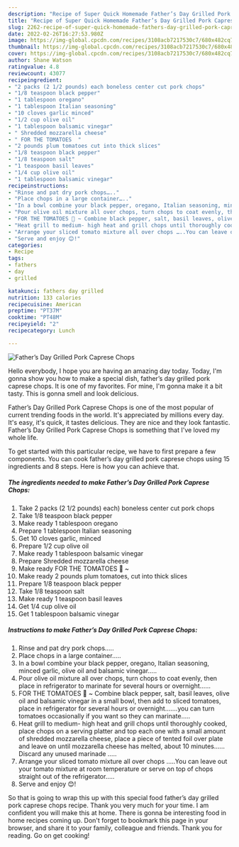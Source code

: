 ```yaml
---
description: "Recipe of Super Quick Homemade Father’s Day Grilled Pork Caprese Chops"
title: "Recipe of Super Quick Homemade Father’s Day Grilled Pork Caprese Chops"
slug: 2262-recipe-of-super-quick-homemade-fathers-day-grilled-pork-caprese-chops
date: 2022-02-26T16:27:53.980Z
image: https://img-global.cpcdn.com/recipes/3108acb7217530c7/680x482cq70/fathers-day-grilled-pork-caprese-chops-recipe-main-photo.jpg
thumbnail: https://img-global.cpcdn.com/recipes/3108acb7217530c7/680x482cq70/fathers-day-grilled-pork-caprese-chops-recipe-main-photo.jpg
cover: https://img-global.cpcdn.com/recipes/3108acb7217530c7/680x482cq70/fathers-day-grilled-pork-caprese-chops-recipe-main-photo.jpg
author: Shane Watson
ratingvalue: 4.8
reviewcount: 43077
recipeingredient:
- "2 packs (2 1/2 pounds) each boneless center cut pork chops"
- "1/8 teaspoon black pepper"
- "1 tablespoon oregano"
- "1 tablespoon Italian seasoning"
- "10 cloves garlic minced"
- "1/2 cup olive oil"
- "1 tablespoon balsamic vinegar"
- " Shredded mozzarella cheese"
- " FOR THE TOMATOES  "
- "2 pounds plum tomatoes cut into thick slices"
- "1/8 teaspoon black pepper"
- "1/8 teaspoon salt"
- "1 teaspoon basil leaves"
- "1/4 cup olive oil"
- "1 tablespoon balsamic vinegar"
recipeinstructions:
- "Rinse and pat dry pork chops….."
- "Place chops in a large container….."
- "In a bowl combine your black pepper, oregano, Italian seasoning, minced garlic, olive oil and balsamic vinegar….."
- "Pour olive oil mixture all over chops, turn chops to coat evenly, then place in refrigerator to marinate for several hours or overnight……"
- "FOR THE TOMATOES 🍅 ~ Combine black pepper, salt, basil leaves, olive oil and balsamic vinegar in a small bowl, then add to sliced tomatoes, place in refrigerator for several hours or overnight…….you can turn tomatoes occasionally if you want so they can marinate….."
- "Heat grill to medium- high heat and grill chops until thoroughly cooked, place chops on a serving platter and top each one with a small amount of shredded mozzarella cheese, place a piece of tented foil over plate and leave on until mozzarella cheese has melted, about 10 minutes……Discard any unused marinade ….."
- "Arrange your sliced tomato mixture all over chops …..You can leave out your tomato mixture at room temperature or serve on top of chops straight out of the refrigerator….."
- "Serve and enjoy 😊!"
categories:
- Recipe
tags:
- fathers
- day
- grilled

katakunci: fathers day grilled 
nutrition: 133 calories
recipecuisine: American
preptime: "PT37M"
cooktime: "PT48M"
recipeyield: "2"
recipecategory: Lunch

---
```



![Father’s Day Grilled Pork Caprese Chops](https://img-global.cpcdn.com/recipes/3108acb7217530c7/680x482cq70/fathers-day-grilled-pork-caprese-chops-recipe-main-photo.jpg)

Hello everybody, I hope you are having an amazing day today. Today, I'm gonna show you how to make a special dish, father’s day grilled pork caprese chops. It is one of my favorites. For mine, I'm gonna make it a bit tasty. This is gonna smell and look delicious.



Father’s Day Grilled Pork Caprese Chops is one of the most popular of current trending foods in the world. It's appreciated by millions every day. It's easy, it's quick, it tastes delicious. They are nice and they look fantastic. Father’s Day Grilled Pork Caprese Chops is something that I've loved my whole life.


To get started with this particular recipe, we have to first prepare a few components. You can cook father’s day grilled pork caprese chops using 15 ingredients and 8 steps. Here is how you can achieve that.

<!--inarticleads1-->

##### The ingredients needed to make Father’s Day Grilled Pork Caprese Chops:

1. Take 2 packs (2 1/2 pounds) each) boneless center cut pork chops
1. Take 1/8 teaspoon black pepper
1. Make ready 1 tablespoon oregano
1. Prepare 1 tablespoon Italian seasoning
1. Get 10 cloves garlic, minced
1. Prepare 1/2 cup olive oil
1. Make ready 1 tablespoon balsamic vinegar
1. Prepare  Shredded mozzarella cheese
1. Make ready  FOR THE TOMATOES 🍅 ~
1. Make ready 2 pounds plum tomatoes, cut into thick slices
1. Prepare 1/8 teaspoon black pepper
1. Take 1/8 teaspoon salt
1. Make ready 1 teaspoon basil leaves
1. Get 1/4 cup olive oil
1. Get 1 tablespoon balsamic vinegar




<!--inarticleads2-->

##### Instructions to make Father’s Day Grilled Pork Caprese Chops:

1. Rinse and pat dry pork chops…..
1. Place chops in a large container…..
1. In a bowl combine your black pepper, oregano, Italian seasoning, minced garlic, olive oil and balsamic vinegar…..
1. Pour olive oil mixture all over chops, turn chops to coat evenly, then place in refrigerator to marinate for several hours or overnight……
1. FOR THE TOMATOES 🍅 ~ Combine black pepper, salt, basil leaves, olive oil and balsamic vinegar in a small bowl, then add to sliced tomatoes, place in refrigerator for several hours or overnight…….you can turn tomatoes occasionally if you want so they can marinate…..
1. Heat grill to medium- high heat and grill chops until thoroughly cooked, place chops on a serving platter and top each one with a small amount of shredded mozzarella cheese, place a piece of tented foil over plate and leave on until mozzarella cheese has melted, about 10 minutes……Discard any unused marinade …..
1. Arrange your sliced tomato mixture all over chops …..You can leave out your tomato mixture at room temperature or serve on top of chops straight out of the refrigerator…..
1. Serve and enjoy 😊!




So that is going to wrap this up with this special food father’s day grilled pork caprese chops recipe. Thank you very much for your time. I am confident you will make this at home. There is gonna be interesting food in home recipes coming up. Don't forget to bookmark this page in your browser, and share it to your family, colleague and friends. Thank you for reading. Go on get cooking!
